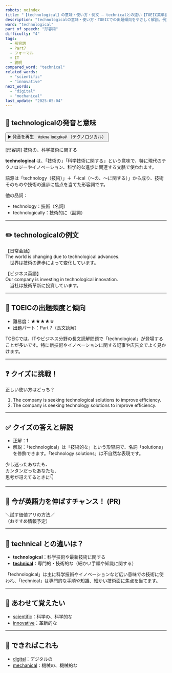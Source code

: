 ```yaml
---
robots: noindex
title: "【technological】の意味・使い方・例文 ― technicalとの違い【TOEIC英単語】"
description: "technologicalの意味・使い方・TOEICでの出題傾向をやさしく解説。例文・クイズ付きでtechnicalとの違いもわかりやすく学べます。"
word: "technological"
part_of_speech: "形容詞"
difficulty: "4"
tags:
  - 形容詞
  - Part7
  - フォーマル
  - IT
  - 説明
compared_word: "technical"
related_words:
  - "scientific"
  - "innovative"
next_words:
  - "digital"
  - "mechanical"
last_update: "2025-05-04"
---
```


## 🔰 technologicalの発音と意味

<button class="play-audio" onclick="playTTS('technological')">
  <span class="play-audio-main">
    ▶️ 発音を再生　/tɛknəˈlɒdʒɪkəl/
  </span>
  <span class="play-audio-sub">
    （テクノロジカル）
  </span>
</button>

[形容詞] 技術の、科学技術に関する

**technological** は、「技術の」「科学技術に関する」という意味で、特に現代のテクノロジーやイノベーション、科学的な進歩に関連する文脈で使われます。

語源は「technology（技術）」＋「-ical（～の、～に関する）」から成り、技術そのものや技術の進歩に焦点を当てた形容詞です。

他の品詞：  
- technology：技術（名詞）
- technologically：技術的に（副詞）

---

## ✏️ technologicalの例文

【日常会話】  
The world is changing due to technological advances.  
　世界は技術の進歩によって変化しています。

【ビジネス英語】  
Our company is investing in technological innovation.  
　当社は技術革新に投資しています。

---

## 🎯 TOEICの出題頻度と傾向

- 難易度：★★★★☆
- 出題パート：Part 7（長文読解）

TOEICでは、ITやビジネス分野の長文読解問題で「technological」が登場することが多いです。特に新技術やイノベーションに関する記事や広告文でよく見かけます。

---

## ❓ クイズに挑戦！

正しい使い方はどっち？

1. The company is seeking technological solutions to improve efficiency.  
2. The company is seeking technology solutions to improve efficiency.

---

## ✅ クイズの答えと解説

- 正解：**1**
- 解説：「technological」は「技術的な」という形容詞で、名詞「solutions」を修飾できます。「technology solutions」は不自然な表現です。

少し迷ったあなたも、  
カンタンだったあなたも、  
思考が冴えてるときに👇️

---

## 🚀 今が英語力を伸ばすチャンス！ (PR)

<div class="info-center">
＼試す価値アリの方法／<br>  
（おすすめ情報予定）
</div>

---

## 🤔  technical との違いは？

- **technological**：科学技術や最新技術に関する
- **[technical](/word/technical/)**：専門的・技術的な（細かい手順や知識に関する）

「technological」は主に科学技術やイノベーションなど広い意味での技術に使われ、「technical」は専門的な手順や知識、細かい技術面に焦点を当てます。

---

## 🧩 あわせて覚えたい

- [scientific](/word/scientific/)：科学の、科学的な
- [innovative](/word/innovative/)：革新的な

---

## 📖 できればこれも

- [digital](/word/digital/)：デジタルの
- [mechanical](/word/mechanical/)：機械の、機械的な

<!-- cvid: aid15_bid19 -->
